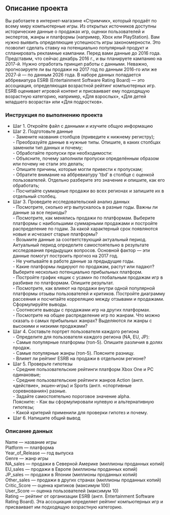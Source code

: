 ## Описание проекта
Вы работаете в интернет-магазине «Стримчик», который продаёт по всему миру компьютерные игры. Из открытых источников доступны исторические данные о продажах игр, оценки пользователей и экспертов, жанры и платформы (например, Xbox или PlayStation). Вам нужно выявить определяющие успешность игры закономерности. Это позволит сделать ставку на потенциально популярный продукт и спланировать рекламные кампании.
Перед вами данные до 2016 года. Представим, что сейчас декабрь 2016 г., и вы планируете кампанию на 2017-й. Нужно отработать принцип работы с данными. Неважно, прогнозируете ли вы продажи на 2017 год по данным 2016-го или же 2027-й — по данным 2026 года.
В наборе данных попадается аббревиатура ESRB (Entertainment Software Rating Board) — это ассоциация, определяющая возрастной рейтинг компьютерных игр. ESRB оценивает игровой контент и присваивает ему подходящую возрастную категорию, например, «Для взрослых», «Для детей младшего возраста» или «Для подростков».
### Инструкция по выполнению проекта
- Шаг 1. Откройте файл с данными и изучите общую информацию </br>
- Шаг 2. Подготовьте данные </br>
        - Замените названия столбцов (приведите к нижнему регистру); </br>
        - Преобразуйте данные в нужные типы. Опишите, в каких столбцах заменили тип данных и почему; </br>
        - Обработайте пропуски при необходимости: </br>
        - Объясните, почему заполнили пропуски определённым образом или почему не стали это делать; </br>
        - Опишите причины, которые могли привести к пропускам; </br>
        - Обратите внимание на аббревиатуру 'tbd' в столбце с оценкой пользователей. Отдельно разберите это значение и опишите, как его обработать; </br>
        - Посчитайте суммарные продажи во всех регионах и запишите их в отдельный столбец. </br>
- Шаг 3. Проведите исследовательский анализ данных </br>
        - Посмотрите, сколько игр выпускалось в разные годы. Важны ли данные за все периоды? </br>
        - Посмотрите, как менялись продажи по платформам. Выберите платформы с наибольшими суммарными продажами и постройте распределение по годам. За какой характерный срок появляются новые и исчезают старые платформы? </br>
        - Возьмите данные за соответствующий актуальный период. Актуальный период определите самостоятельно в результате исследования предыдущих вопросов. Основной фактор — эти данные помогут построить прогноз на 2017 год. </br>
        - Не учитывайте в работе данные за предыдущие годы.</br>
        - Какие платформы лидируют по продажам, растут или падают? Выберите несколько потенциально прибыльных платформ. </br>
        - Постройте график «ящик с усами» по глобальным продажам игр в разбивке по платформам. Опишите результат. </br>
        - Посмотрите, как влияют на продажи внутри одной популярной платформы отзывы пользователей и критиков. Постройте диаграмму рассеяния и посчитайте корреляцию между отзывами и продажами. Сформулируйте выводы. </br>
        - Соотнесите выводы с продажами игр на других платформах. </br>
        - Посмотрите на общее распределение игр по жанрам. Что можно сказать о самых прибыльных жанрах? Выделяются ли жанры с высокими и низкими продажами? </br>
- Шаг 4. Составьте портрет пользователя каждого региона </br>
        - Определите для пользователя каждого региона (NA, EU, JP): </br>
        - Самые популярные платформы (топ-5). Опишите различия в долях продаж. </br>
        - Самые популярные жанры (топ-5). Поясните разницу. </br>
        - Влияет ли рейтинг ESRB на продажи в отдельном регионе? </br>
- Шаг 5. Проверьте гипотезы </br>
        - Средние пользовательские рейтинги платформ Xbox One и PC одинаковые; </br>
        - Средние пользовательские рейтинги жанров Action (англ. «действие», экшен-игры) и Sports (англ. «спортивные соревнования») разные.</br>
        - Задайте самостоятельно пороговое значение alpha.</br>
        Поясните:
                - Как вы сформулировали нулевую и альтернативную гипотезы; </br>
                - Какой критерий применили для проверки гипотез и почему. </br>
- Шаг 6. Напишите общий вывод </br>
### Описание данных </br>
Name — название игры </br>
Platform — платформа </br>
Year_of_Release — год выпуска </br>
Genre — жанр игры </br>
NA_sales — продажи в Северной Америке (миллионы проданных копий) </br>
EU_sales — продажи в Европе (миллионы проданных копий) </br>
JP_sales — продажи в Японии (миллионы проданных копий) </br>
Other_sales — продажи в других странах (миллионы проданных копий) </br>
Critic_Score — оценка критиков (максимум 100) </br>
User_Score — оценка пользователей (максимум 10) </br>
Rating — рейтинг от организации ESRB (англ. Entertainment Software Rating Board). Эта ассоциация определяет рейтинг компьютерных игр и присваивает им подходящую возрастную категорию.</br>
